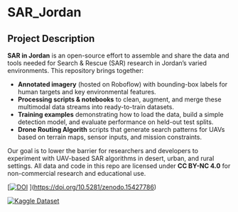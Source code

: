 # SAR_Jordan
## Project Description

**SAR in Jordan** is an open-source effort to assemble and share the data and tools needed for Search & Rescue (SAR) research in Jordan’s varied environments. This repository brings together:
- **Annotated imagery** (hosted on Roboflow) with bounding-box labels for human targets and key environmental features.  
- **Processing scripts & notebooks** to clean, augment, and merge these multimodal data streams into ready-to-train datasets.  
- **Training examples** demonstrating how to load the data, build a simple detection model, and evaluate performance on held-out test splits.
- **Drone Routing Algorith** scripts that generate search patterns for UAVs based on terrain maps, sensor inputs, and mission constraints.

Our goal is to lower the barrier for researchers and developers to experiment with UAV-based SAR algorithms in desert, urban, and rural settings. All data and code in this repo are licensed under **CC BY-NC 4.0** for non-commercial research and educational use.  

[[![DOI](https://zenodo.org/badge/DOI/10.5281/zenodo.15427787.svg)](https://zenodo.org/records/15427787)
](https://doi.org/10.5281/zenodo.15427786)

 
[![Kaggle Dataset](https://img.shields.io/badge/Kaggle-Dataset-blue?logo=kaggle)](https://www.kaggle.com/datasets/baraaalkilani/sar-jordan)
